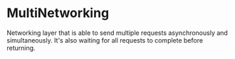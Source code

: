 # MultiNetworking

Networking layer that is able to send multiple requests asynchronously and simultaneously. It's also waiting for all requests to complete before returning.
